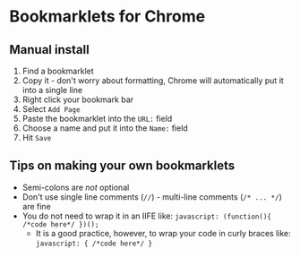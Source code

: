 # Bookmarklets for Chrome

## Manual install

1. Find a bookmarklet
1. Copy it - don't worry about formatting, Chrome will automatically put it into a single line
1. Right click your bookmark bar
1. Select `Add Page`
1. Paste the bookmarklet into the `URL:` field
1. Choose a name and put it into the `Name:` field
1. Hit `Save`

## Tips on making your own bookmarklets

* Semi-colons are _not_ optional 
* Don't use single line comments (`//`) - multi-line comments (`/* ... */`) are fine 
* You do not need to wrap it in an IIFE like: `javascript: (function(){ /*code here*/ })();`
   * It is a good practice, however, to wrap your code in curly braces like: `javascript: { /*code here*/ }`
